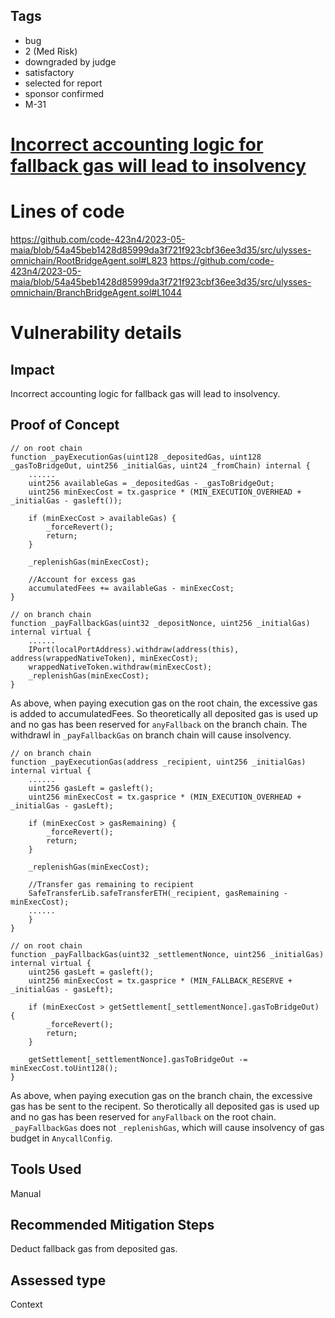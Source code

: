 ## Tags

- bug
- 2 (Med Risk)
- downgraded by judge
- satisfactory
- selected for report
- sponsor confirmed
- M-31

# [Incorrect accounting logic for fallback gas will lead to insolvency](https://github.com/code-423n4/2023-05-maia-findings/issues/313) 

# Lines of code

https://github.com/code-423n4/2023-05-maia/blob/54a45beb1428d85999da3f721f923cbf36ee3d35/src/ulysses-omnichain/RootBridgeAgent.sol#L823
https://github.com/code-423n4/2023-05-maia/blob/54a45beb1428d85999da3f721f923cbf36ee3d35/src/ulysses-omnichain/BranchBridgeAgent.sol#L1044


# Vulnerability details

## Impact
Incorrect accounting logic for fallback gas will lead to insolvency.

## Proof of Concept
    // on root chain
    function _payExecutionGas(uint128 _depositedGas, uint128 _gasToBridgeOut, uint256 _initialGas, uint24 _fromChain) internal {
        ......
        uint256 availableGas = _depositedGas - _gasToBridgeOut;
        uint256 minExecCost = tx.gasprice * (MIN_EXECUTION_OVERHEAD + _initialGas - gasleft());

        if (minExecCost > availableGas) {
            _forceRevert();
            return;
        }

        _replenishGas(minExecCost);

        //Account for excess gas
        accumulatedFees += availableGas - minExecCost;
    }

    // on branch chain
    function _payFallbackGas(uint32 _depositNonce, uint256 _initialGas) internal virtual {
        ......
        IPort(localPortAddress).withdraw(address(this), address(wrappedNativeToken), minExecCost);
        wrappedNativeToken.withdraw(minExecCost);
        _replenishGas(minExecCost);
    }

As above, when paying execution gas on the root chain, the excessive gas is added to accumulatedFees. So theoretically all deposited gas is used up and no gas has been reserved for `anyFallback` on the branch chain. The withdrawl in `_payFallbackGas` on branch chain will cause insolvency.

    // on branch chain
    function _payExecutionGas(address _recipient, uint256 _initialGas) internal virtual {
        ......
        uint256 gasLeft = gasleft();
        uint256 minExecCost = tx.gasprice * (MIN_EXECUTION_OVERHEAD + _initialGas - gasLeft);

        if (minExecCost > gasRemaining) {
            _forceRevert();
            return;
        }

        _replenishGas(minExecCost);

        //Transfer gas remaining to recipient
        SafeTransferLib.safeTransferETH(_recipient, gasRemaining - minExecCost);
        ......
        }
    }

    // on root chain
    function _payFallbackGas(uint32 _settlementNonce, uint256 _initialGas) internal virtual {
        uint256 gasLeft = gasleft();
        uint256 minExecCost = tx.gasprice * (MIN_FALLBACK_RESERVE + _initialGas - gasLeft);

        if (minExecCost > getSettlement[_settlementNonce].gasToBridgeOut) {
            _forceRevert();
            return;
        }

        getSettlement[_settlementNonce].gasToBridgeOut -= minExecCost.toUint128();
    }

As above, when paying execution gas on the branch chain, the excessive gas has be sent to the recipent. So therotically all deposited gas is used up and no gas has been reserved for `anyFallback` on the root chain. `_payFallbackGas` does not `_replenishGas`, which will cause insolvency of gas budget in `AnycallConfig`.
## Tools Used
Manual

## Recommended Mitigation Steps
Deduct fallback gas from deposited gas.


## Assessed type

Context